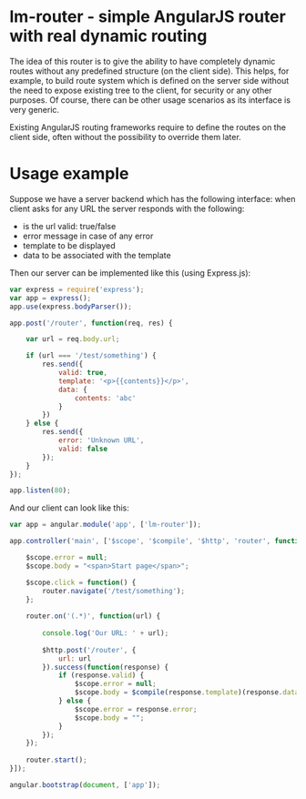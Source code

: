 # lm-router - simple AngularJS router with real dynamic routing

The idea of this router is to give the ability to have completely dynamic routes without any predefined structure (on the client side). This helps, for example, to build route system which is defined on the server side without the need to expose existing tree to the client, for security or any other purposes. Of course, there can be other usage scenarios as its interface is very generic.

Existing AngularJS routing frameworks require to define the routes on the client side, often without the possibility to override them later.

# Usage example

Suppose we have a server backend which has the following interface: when client asks for any URL the server responds with the following:
- is the url valid: true/false
- error message in case of any error
- template to be displayed
- data to be associated with the template

Then our server can be implemented like this (using Express.js):

```javascript
var express = require('express');
var app = express();
app.use(express.bodyParser());

app.post('/router', function(req, res) {

    var url = req.body.url;

    if (url === '/test/something') {
        res.send({
            valid: true,
            template: '<p>{{contents}}</p>',
            data: {
                contents: 'abc'
            }
        })
    } else {
        res.send({
            error: 'Unknown URL',
            valid: false
        });
    }
});

app.listen(80);
```

And our client can look like this:

```javascript
var app = angular.module('app', ['lm-router']);

app.controller('main', ['$scope', '$compile', '$http', 'router', function($scope, $compile, $http, router) {

    $scope.error = null;
    $scope.body = "<span>Start page</span>";

    $scope.click = function() {
        router.navigate('/test/something');
    };
    
    router.on('(.*)', function(url) {
    
        console.log('Our URL: ' + url);
    
        $http.post('/router', {
            url: url
        }).success(function(response) {
            if (response.valid) {
                $scope.error = null;
                $scope.body = $compile(response.template)(response.data);
            } else {
                $scope.error = response.error;
                $scope.body = "";
            }
        });
    });
    
    router.start();
}]);

angular.bootstrap(document, ['app']);
```
